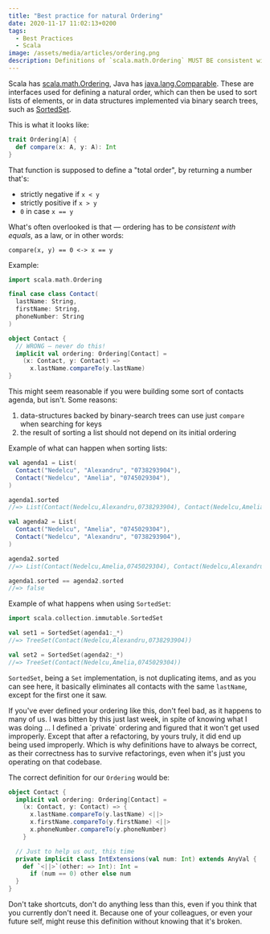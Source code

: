```yaml
---
title: "Best practice for natural Ordering"
date: 2020-11-17 11:02:13+0200
tags:
  - Best Practices
  - Scala
image: /assets/media/articles/ordering.png
description: Definitions of `scala.math.Ordering` MUST BE consistent with `equals`, an often overlooked law that can lead to problems.
---
```


Scala has [scala.math.Ordering](https://www.scala-lang.org/api/2.13.3/scala/math/Ordering.html), Java has [java.lang.Comparable](https://docs.oracle.com/javase/8/docs/api/java/lang/Comparable.html). These are interfaces used for defining a natural order, which can then be used to sort lists of elements, or in data structures implemented via binary search trees, such as [SortedSet](https://www.scala-lang.org/api/2.13.3/scala/collection/SortedSet.html).

This is what it looks like:

```scala
trait Ordering[A] {
  def compare(x: A, y: A): Int
}
```

That function is supposed to define a "total order", by returning a number that's:

- strictly negative if `x < y`
- strictly positive if `x > y`
- `0` in case `x == y`

What's often overlooked is that — ordering has to be *consistent with equals*, as a law, or in other words:

```
compare(x, y) == 0 <-> x == y
```

Example:

```scala
import scala.math.Ordering

final case class Contact(
  lastName: String,
  firstName: String,
  phoneNumber: String
)

object Contact {
  // WRONG — never do this!
  implicit val ordering: Ordering[Contact] =
    (x: Contact, y: Contact) => 
      x.lastName.compareTo(y.lastName)
}
```

This might seem reasonable if you were building some sort of contacts agenda, but isn't. Some reasons:

1. data-structures backed by binary-search trees can use just `compare` when searching for keys
2. the result of sorting a list should not depend on its initial ordering

Example of what can happen when sorting lists:

```scala
val agenda1 = List(
  Contact("Nedelcu", "Alexandru", "0738293904"),
  Contact("Nedelcu", "Amelia", "0745029304"),
)

agenda1.sorted
//=> List(Contact(Nedelcu,Alexandru,0738293904), Contact(Nedelcu,Amelia,0745029304))

val agenda2 = List(
  Contact("Nedelcu", "Amelia", "0745029304"),
  Contact("Nedelcu", "Alexandru", "0738293904"),
)

agenda2.sorted
//=> List(Contact(Nedelcu,Amelia,0745029304), Contact(Nedelcu,Alexandru,0738293904))

agenda1.sorted == agenda2.sorted
//=> false
```

Example of what happens when using `SortedSet`:

```scala
import scala.collection.immutable.SortedSet

val set1 = SortedSet(agenda1:_*)
//=> TreeSet(Contact(Nedelcu,Alexandru,0738293904))

val set2 = SortedSet(agenda2:_*)
//=> TreeSet(Contact(Nedelcu,Amelia,0745029304))
```

`SortedSet`, being a `Set` implementation, is not duplicating items, and as you can see here, it basically eliminates all contacts with the same `lastName`, except for the first one it saw.

<p class="info-bubble" markdown="1">
  If you've ever defined your ordering like this, don't feel bad, as it happens to many of us. I was bitten by this just last week, in spite of knowing what I was doing ... I defined a `private` ordering and figured that it won't get used improperly. Except that after a refactoring, by yours truly, it did end up being used improperly. Which is why definitions have to always be correct, as their correctness has to survive refactorings, even when it's just you operating on that codebase.
</p>

The correct definition for our `Ordering` would be:

```scala
object Contact {
  implicit val ordering: Ordering[Contact] =
    (x: Contact, y: Contact) => {
      x.lastName.compareTo(y.lastName) <||>
      x.firstName.compareTo(y.firstName) <||>
      x.phoneNumber.compareTo(y.phoneNumber)
    }

  // Just to help us out, this time
  private implicit class IntExtensions(val num: Int) extends AnyVal {
    def `<||>`(other: => Int): Int = 
      if (num == 0) other else num
  }
}
```

Don't take shortcuts, don't do anything less than this, even if you think that you currently don't need it. Because one of your colleagues, or even your future self, might reuse this definition without knowing that it's broken.
